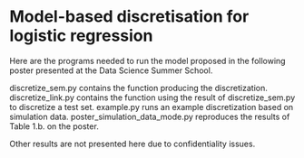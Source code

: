 # Model-based discretisation for logistic regression

Here are the programs needed to run the model proposed in the following poster presented at the Data Science Summer School.

discretize_sem.py contains the function producing the discretization.
discretize_link.py contains the function using the result of discretize_sem.py to discretize a test set.
example.py runs an example discretization based on simulation data.
poster_simulation_data_mode.py reproduces the results of Table 1.b. on the poster.

Other results are not presented here due to confidentiality issues.
